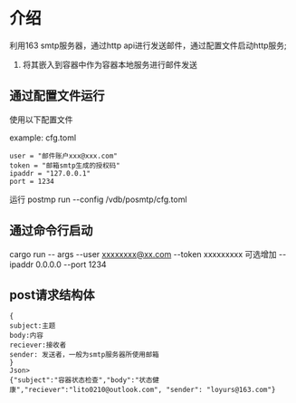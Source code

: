 # 介绍
利用163 smtp服务器，通过http api进行发送邮件，通过配置文件启动http服务;

1. 将其嵌入到容器中作为容器本地服务进行邮件发送

## 通过配置文件运行
使用以下配置文件

example: cfg.toml
```
user = "邮件账户xxx@xxx.com"
token = "邮箱smtp生成的授权码"
ipaddr = "127.0.0.1"
port = 1234
```
运行 postmp run --config /vdb/posmtp/cfg.toml

## 通过命令行启动
cargo run -- args --user xxxxxxxx@xx.com --token xxxxxxxxx 
可选增加 --ipaddr 0.0.0.0 --port 1234

## post请求结构体

```
{
subject:主题
body:内容
reciever:接收者
sender: 发送者，一般为smtp服务器所使用邮箱
}
Json>
{"subject":"容器状态检查","body":"状态健康","reciever":"lito0210@outlook.com", "sender": "loyurs@163.com"}
```
